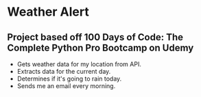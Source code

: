 # Weather Alert
## Project based off 100 Days of Code: The Complete Python Pro Bootcamp on Udemy
- Gets weather data for my location from API.
- Extracts data for the current day.
- Determines if it's going to rain today.
- Sends me an email every morning.
